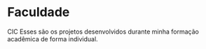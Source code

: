 # Faculdade
 CIC
Esses são os projetos desenvolvidos durante minha formação acadêmica de forma individual.
